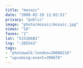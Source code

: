```yaml
---
title: "mosaic"
date: "2008-02-19 11:02:51"
privacy: "public"
image: "photo/mosaic/mosaic.jpg"
views: "16"
faves: "1"
lat: "51516681"
lng: "-205543"
tags:
- "photowalk:london=20080216"
- "upcoming:event=396676"
---
```


